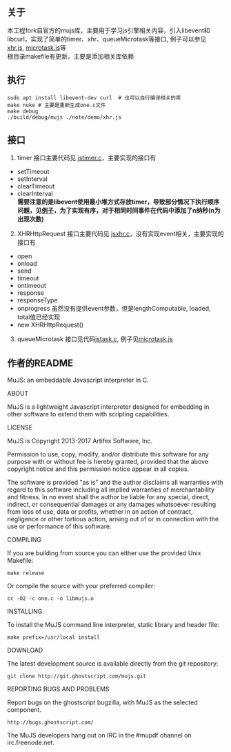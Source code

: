 ## 关于
本工程fork自官方的mujs库，主要用于学习js引擎相关内容，引入libevent和libcurl，实现了简单的timer、xhr、queueMicrotask等接口, 例子可以参见 [xhr.js](./note/demo/xhr.js), [microtask.js](./note/demo/microtask.js)等  
根目录makefile有更新，主要是添加相关库依赖
## 执行
```shell
sudo apt install libevent-dev curl  # 也可以自行编译相关的库
make nuke # 主要是重新生成one.c文件
make debug
./build/debug/mujs ./note/demo/xhr.js
```
## 接口
1. timer
接口主要代码见 [jstimer.c](./jstimer.c)，主要实现的接口有
- setTimeout
- setInterval
- clearTimeout
- clearInterval  
**需要注意的是libevent使用最小堆方式存放timer，导致部分情况下执行顺序问题，见[例子](./note/demo/libuv/simple.c)，为了实现有序，对于相同时间事件在代码中添加了n纳秒(n为出现次数)**
2. XHRHttpRequest
接口主要代码见 [jsxhr.c](./jsxhr.c)，没有实现event相关，主要实现的接口有
- open
- onload
- send
- timeout
- ontimeout
- response
- responseType
- onprogress 虽然没有提供event参数，但是lengthComputable, loaded, total值已经实现
- new XHRHttpRequest()
3. queueMicrotask
接口见代码[jstask.c](./jstask.c), 例子见[microtask.js](./note/demo/microtask.js)

## 作者的README
MuJS: an embeddable Javascript interpreter in C.

ABOUT

MuJS is a lightweight Javascript interpreter designed for embedding in
other software to extend them with scripting capabilities.

LICENSE

MuJS is Copyright 2013-2017 Artifex Software, Inc.

Permission to use, copy, modify, and/or distribute this software for any
purpose with or without fee is hereby granted, provided that the above
copyright notice and this permission notice appear in all copies.

The software is provided "as is" and the author disclaims all warranties with
regard to this software including all implied warranties of merchantability
and fitness. In no event shall the author be liable for any special, direct,
indirect, or consequential damages or any damages whatsoever resulting from
loss of use, data or profits, whether in an action of contract, negligence
or other tortious action, arising out of or in connection with the use or
performance of this software.

COMPILING

If you are building from source you can either use the provided Unix Makefile:

	make release

Or compile the source with your preferred compiler:

	cc -O2 -c one.c -o libmujs.o

INSTALLING

To install the MuJS command line interpreter, static library and header file:

	make prefix=/usr/local install

DOWNLOAD

The latest development source is available directly from the git repository:

	git clone http://git.ghostscript.com/mujs.git

REPORTING BUGS AND PROBLEMS

Report bugs on the ghostscript bugzilla, with MuJS as the selected component.

	http://bugs.ghostscript.com/

The MuJS developers hang out on IRC in the #mupdf channel on irc.freenode.net.
